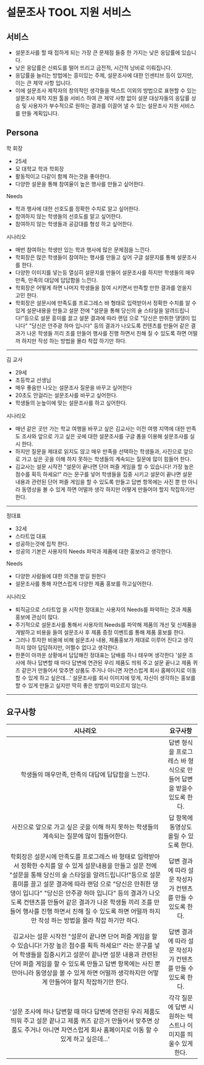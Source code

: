 # 설문조사 TOOL 지원 서비스
## 서비스
- 설문조사를 할 때 접하게 되는 가장 큰 문제점 들중 한 가지는 낮은 응답률에 있습니다.
- 낮은 응답률은 신뢰도를 떨어 뜨리고 금전적, 시간적 낭비로 이뤄집니다.
- 응답률을 늘리는 방법에는 흥미있는 주제, 설문조사에 대한 인센티브 등이 있지만, 이는 큰 제약 사항 입니다.
- 이에 설문조사 제작자의 창의적인 생각들을 텍스트 이외의 방법으로 표현할 수 있는 설문조사 제작 지원 툴을 서비스
하여 큰 제약 사항 없이 설문 대상자들의 응답률 상승 및 사용자가 부수적으로 원하는 결과를 
이끌어 낼 수 있는 설문조사 지원 서비스를 만들 계획입니다.

## Persona
 학 회장
- 25세
- 모 대학교 학과 학회장
- 활동적이고 다같이 함께 하는것을 좋아한다.
- 다양한 설문을 통해 참여율이 높은 행사를 만들고 싶어한다.

Needs
- 학과 행사에 대한 선호도를 정확한 수치로 알고 싶어한다.
- 참여하지 않는 학생들의 선호도를 알고 싶어한다.
- 참여하지 않는 학생들과 공감대를 형성 하고 싶어한다.

시나리오

- 매번 참여하는 학생만 있는 학과 행사에 많은 문제점을 느낀다.
- 학회장은 많은 학생들이 참여하는 행사를 만들고 싶어 구글 설문지를 통해 설문조사를 한다.
- 다양한 이미지를 넣는등 열심히 설문지를 만들어 설문조사를 하지만 학생들의 매우만족, 만족의 대답에 답답함을 느낀다.
- 학회장은 어떻게 하면 나머지 학생들을 참여 시키면서 만족할 만한 결과를 얻을지 고민 한다.
- 학회장은 설문시에 만족도를 프로그레스 바 형태로 입력받아서 정확한 수치를 알 수 있게 설문내용을 만들고
설문 전에 "설문을 통해 당신의 술 스타일을 알려드립니다!"등으로 설문 흥미를 끌고
설문 결과에 따라 랜덤 으로 "당신은 만취한 댕댕이 입니다" "당신은 안주광 하마 입니다" 등의 결과가 나오도록 컨텐츠를 만들어
같은 결과가 나온 학생들 끼리 조를 만들어 행사를 진행 하면서 친해 질 수 있도록 하면 어떨까 하지만 작성 하는 방법을 몰라 착잡 하기만 하다. 
---
김 교사
- 29세
- 초등학교 선생님
- 매우 좋음만 나오는 설문조사 질문을 바꾸고 싶어한다
- 20초도 안걸리는 설문조사를 바꾸고 싶어한다.
- 학생들의 눈높이에 맞는 설문조사를 하고 싶어한다.

시나리오
- 매년 같은 곳만 가는 학교 여행을 바꾸고 싶은 김교사는 이전 여행 지역에 대한 만족도 조사와 앞으로 가고 싶은 곳에 대한 설문조사를 구글 폼을 이용해 설문조사를 실시 한다.
- 하지만 질문을 제대로 읽지도 않고 매우 만족을 선택하는 학생들과, 사진으로 앞으로 가고 싶은 곳을 이해 하지 못하는 학생들의 계속되는 질문에 많이 힘들어 한다.
- 김교사는 설문 시작전 "설문이 끝나면 단어 퍼즐 게임을 할 수 있습니다! 가장 높은 점수를 획득 하세요!" 라는 문구를 넣어 학생들을 집중 시키고
설문이 끝나면 설문 내용과 관련된 단어 퍼즐 게임을 할 수 있도록 만들고 답변 항목에는 사진 뿐 만 아니라 동영상을 볼 수 있게 하면 어떨까 생각 하지만
어떻게 만들어야 할지 착잡하기만 한다. 

---
정대표
- 32세
- 스타트업 대표
- 성공하는것에 집착 한다.
- 성공의 기본은 사용자의 Needs 파악과 제품에 대한 홍보라고 생각한다.

Needs
- 다양한 사람들에 대한 의견을 받길 원한다
- 설문조사를 통해 자연스럽게 다양한 제품 홍보를 하고싶어한다.

시나리오
- 퇴직금으로 스타트업 을 시작한 정대표는 사용자의 Needs를 파악하는 것과 제품 홍보에 관심이 많다.
- 주기적으로 설문조사를 통해서 사용자의 Needs를 파악해 제품의 개선 및 신제품을 개발하고 비용을 들여 설문조사 후 제품 증정 이벤트를 통해 제품 홍보를 한다.
- 그러나 투자한 비용에 비해 설문조사 내용, 제품홍보가 제대로 이루어 진다고 생각하지 않아 답답하지만, 어쩔수 없다고 생각한다.  
- 한푼이 아까운 상황에서 답답해진 정대표는 담배를 하나 태우며 생각한다 
'설문 조사에 하나 답변할 때 마다 답변에 연관된 우리 제품도 띄워 주고 설문 끝나고 제품 퀴즈 같은거 만들어서 맞추면 상품도 주거나 아니면 자연스럽게 회사 홈페이지로 이동 할 수 있게 하고 싶은데...'
설문조사를 회사 이미지에 맞게, 자신이 생각하는 홍보를 할 수 있게 만들고 싶지만 딱히 좋은 방법이 떠오르지 않는다.
---

## 요구사항
|                                 시나리오                                               |                              요구사항                                 |
|                                  :---:                                                 |                               :---:                                   |
|              학생들의 매우만족, 만족의 대답에 답답함을 느낀다.             |   답변 형식을 프로그레스 바 형식으로 만들어 답변을 받을수 있도록 한다.   |
|     사진으로 앞으로 가고 싶은 곳을 이해 하지 못하는 학생들의 계속되는 질문에 많이 힘들어한다.      |답 항목에 동영상도 올릴 수 있도록 한다.|
|학회장은 설문시에 만족도를 프로그레스 바 형태로 입력받아서 정확한 수치를 알 수 있게 설문내용을 만들고 설문 전에 "설문을 통해 당신의 술 스타일을 알려드립니다!"등으로 설문 흥미를 끌고 설문 결과에 따라 랜덤 으로 "당신은 만취한 댕댕이 입니다" "당신은 안주광 하마 입니다" 등의 결과가 나오도록 컨텐츠를 만들어 같은 결과가 나온 학생들 끼리 조를 만들어 행사를 진행 하면서 친해 질 수 있도록 하면 어떨까 하지만 작성 하는 방법을 몰라 착잡 하기만 하다.|       답변 결과에 따라 설문 작성자가 컨텐츠를 만들 수 있도록 한다.       |
|김교사는 설문 시작전 "설문이 끝나면 단어 퍼즐 게임을 할 수 있습니다! 가장 높은 점수를 획득 하세요!" 라는 문구를 넣어 학생들을 집중시키고 설문이 끝나면 설문 내용과 관련된 단어 퍼즐 게임을 할 수 있도록 만들고 답변 항목에는 사진 뿐만아니라 동영상을 볼 수 있게 하면 어떨까 생각하지만 어떻게 만들어야 할지 착잡하기만 한다.|       답변 결과에 따라 설문 작성자가 컨텐츠를 만들 수 있도록 한다.       |
|'설문 조사에 하나 답변할 때 마다 답변에 연관된 우리 제품도 띄워 주고 설문 끝나고 제품 퀴즈 같은거 만들어서 맞추면 상품도 주거나 아니면 자연스럽게 회사 홈페이지로 이동 할 수 있게 하고 싶은데...'|     각각 질문에 답변 시 원하는 텍스트나 이미지를 띄울수 있게 한다.    |
